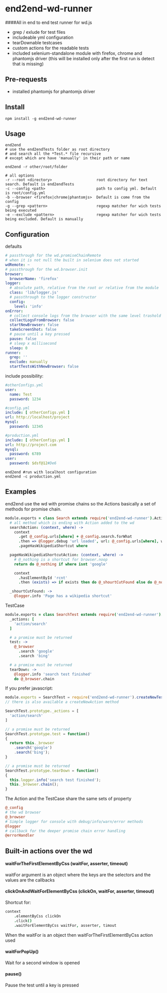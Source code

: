 # end2end-wd-runner

####All in end to end test runner for wd.js

* grep / exlude for test files
* includeable yml configuration
* tearDownable testcases
* custom actions for the readable tests
* included selenium-standalone module with firefox, chrome and phantomjs driver
  (this will be installed only after the first run is detect that is missing)

## Pre-requests

* installed phantomjs for phantomjs driver

## Install

```
npm install -g end2end-wd-runner
```

## Usage

```
end2end
# use the end2endTests folder as root directory
# and search all the *Test.* file recursive
# except which are have 'manually' in their path or name

end2end -r other/root/folder
```
```
# all options
-r --root <directory>                    root directory for text search. Default is end2endTests
-c --config <path>                       path to config yml. Default is root/config.yml
-b --browser <firefox|chrome|phantomjs>  Default is come from the config
-g --grep <pattern>                      regexp matcher for wich tests being executed
-e --exclude <pattern>                   regexp matcher for wich tests being excluded. Default is manually
```

## Configuration

defaults
```yml
# passthrough for the wd.promiseChainRemote
# when it is not null the built in selenium does not started
wdRemote: ~
# passthrough for the wd.browser.init
browser:
  browserName: 'firefox'
logger:
  # absolute path, relative from the root or relative from the module
  class: 'lib/logger.js'
  # passthrough to the logger constructor
  config:
    level: 'info'
onError:
  # collect console logs from the browser with the same level trashold as the logger
  collectLogsFromBrowser: false
  startNewBrowser: false
  takeScreenShot: false
  # pause until a key pressed
  pause: false
  # sleep x millisecond
  sleep: 0
runner:
  grep: ''
  exclude: manually
  startTestsWithNewBrowser: false
```

include possibility:

```yml
#otherConfigs.yml
user:
  name: Test
  password: 1234

#config.yml
include: [ otherConfigs.yml ]
url: http://localhost/project
mysql:
  password: 12345

#production.yml
include: [ otherConfigs.yml ]
url: http://project.com
mysql:
  password: 6789
user:
  password: $dsf@12#De6
```

```
end2end #run with localhost configuration
end2end -c production.yml
```

## Examples

end2end use the wd with promise chains so the Actions basically a set of methods for promise chain.

```coffeescript
module.exports = class Search extends require('end2end-wd-runner').Action
  # all method which is ending with Action added to the wd
  searchAction: (context, where) ->
    context
      .get @_config.urls[where] + @_config.search.forWhat
      .then => @logger.debug 'url loaded', url: @_config.urls[where], what: @_config.search.forWhat
      .pageHasWikipediaShortcut where

  pageHasWikipediaShortcutAction: (context, where) ->
    # @_nothing is a shortcut for browser.noop
    return do @_nothing if where isnt 'google'

    context
      .hasElementById 'rcnt'
      .then (exists) => if exists then do @_shourtCutFound else do @_nothing

  _shourtCutFound: ->
    @logger.info 'Page has a wikipedia shortcut'
```

TestCase
```coffeescript
module.exports = class SearchTest extends require('end2end-wd-runner').TestCase
  _actions: [
    'action/search'
  ]

  # a promise must be returned
  test: ->
    @_browser
      .search 'google'
      .search 'bing'

  # a promise must be returned
  tearDown: ->
    @logger.info 'search test finished'
    do @_browser.chain
```

If you prefer javascript:
```javascript
module.exports = SearchTest = require('end2end-wd-runner').createNewTestCase();
// there is also available a createNewAction method

SearchTest.prototype._actions = [
  'action/search'
]

// a promise must be returned
SearchTest.prototype.test = function()
{
  return this._browser
    .search('google')
    .search('bing');
}

// a promise must be returned
SearchTest.prototype.tearDown = function()
{
  this.logger.info('search test finished');
  this._browser.chain();
}
```

The Action and the TestCase share the same sets of property
```coffeescript
@_config
# the wd browser
@_browser
# Simple logger for console with debug/info/warn/error methods
@logger
# callback for the deeper promise chain error handling
@errorHandler
```
## Built-in actions over the wd

#### waitForTheFirstElementByCss (waitFor, asserter, timeout)

waitFor argument is an object where the keys are the selectors and the values are the callbacks

#### clickOnAndWaitForElementByCss (clickOn, waitFor, asserter, timeout)

Shortcut for:
```coffeescript
context
    .elementByCss clickOn
    .click()
    .waitForElementByCss waitFor, asserter, timout
```

When the waitFor is an object then waitForTheFirstElementByCss action used

#### waitForPopUp()

Wait for a second window is opened

#### pause()

Pause the test until a key is pressed
